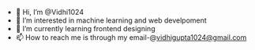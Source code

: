 - 👋 Hi, I’m @Vidhi1024
- 👀 I’m interested in machine learning and web develpoment
- 🌱 I’m currently learning frontend designing
- 📫 How to reach me is through my email-@vidhigupta1024@gmail.com

<!---
Vidhi1024/Vidhi1024 is a ✨ special ✨ repository because its `README.md` (this file) appears on your GitHub profile.
You can click the Preview link to take a look at your changes.
--->
